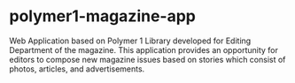 # polymer1-magazine-app
Web Application based on Polymer 1 Library developed for Editing Department of the magazine. This application provides an 
opportunity for editors to compose new magazine issues based on stories which consist of photos, articles, and advertisements.
